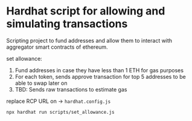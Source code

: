 # Hardhat script for allowing and simulating transactions

Scripting project to fund addresses and allow them to interact with aggregator smart contracts of ethereum.

set allowance:
1) Fund addresses in case they have less than 1 ETH for gas purposes
2) For each token, sends approve transaction for top 5 addresses to be able to swap later on
3) TBD: Sends raw transactions to estimate gas


replace RCP URL on -> `hardhat.config.js`
```shell
npx hardhat run scripts/set_allowance.js
```
